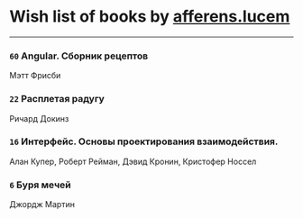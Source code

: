 # Wish list of books by [afferens.lucem](http://vk.com/id196071655)
---

### `60` Angular. Сборник рецептов
Мэтт Фрисби

### `22` Расплетая радугу
Ричард Докинз

### `16` Интерфейс. Основы проектирования взаимодействия.
Алан Купер, Роберт Рейман, Дэвид Кронин, Кристофер Носсел

### `6` Буря мечей
Джордж Мартин

